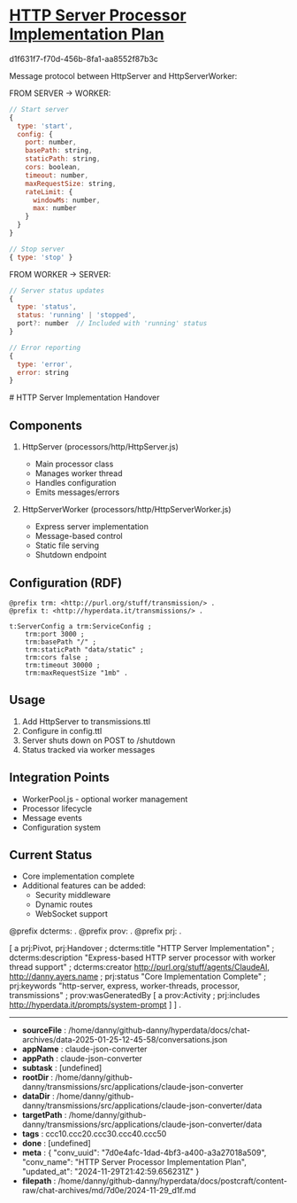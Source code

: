 # [HTTP Server Processor Implementation Plan](https://claude.ai/chat/7d0e4afc-1dad-4bf3-a400-a3a27018a509)

d1f631f7-f70d-456b-8fa1-aa8552f87b3c

 Message protocol between HttpServer and HttpServerWorker:

FROM SERVER -> WORKER:
```javascript
// Start server
{ 
  type: 'start',
  config: {
    port: number,
    basePath: string,
    staticPath: string,
    cors: boolean,
    timeout: number,
    maxRequestSize: string,
    rateLimit: {
      windowMs: number,
      max: number
    }
  }
}

// Stop server
{ type: 'stop' }
```

FROM WORKER -> SERVER:
```javascript
// Server status updates
{
  type: 'status',
  status: 'running' | 'stopped',
  port?: number  // Included with 'running' status
}

// Error reporting
{
  type: 'error', 
  error: string
}
```

<antArtifact identifier="handover" type="text/markdown" title="HTTP Server Implementation Handover">
# HTTP Server Implementation Handover

## Components
1. HttpServer (processors/http/HttpServer.js)
   - Main processor class
   - Manages worker thread
   - Handles configuration
   - Emits messages/errors

2. HttpServerWorker (processors/http/HttpServerWorker.js)  
   - Express server implementation
   - Message-based control
   - Static file serving
   - Shutdown endpoint

## Configuration (RDF)
```turtle
@prefix trm: <http://purl.org/stuff/transmission/> .
@prefix t: <http://hyperdata.it/transmissions/> .

t:ServerConfig a trm:ServiceConfig ;
    trm:port 3000 ;
    trm:basePath "/" ;
    trm:staticPath "data/static" ;
    trm:cors false ;
    trm:timeout 30000 ;
    trm:maxRequestSize "1mb" .
```

## Usage
1. Add HttpServer to transmissions.ttl
2. Configure in config.ttl
3. Server shuts down on POST to /shutdown
4. Status tracked via worker messages

## Integration Points
- WorkerPool.js - optional worker management
- Processor lifecycle
- Message events
- Configuration system

## Current Status
- Core implementation complete
- Additional features can be added:
  - Security middleware
  - Dynamic routes
  - WebSocket support
</antArtifact>

<antArtifact identifier="rdf-summary" type="application/vnd.ant.code" language="turtle" title="RDF Summary">
@prefix dcterms: <http://purl.org/dc/terms/> .
@prefix prov: <http://www.w3.org/ns/prov#> .
@prefix prj: <http://purl.org/stuff/project/> .

[
    a prj:Pivot, prj:Handover ;
    dcterms:title "HTTP Server Implementation" ;
    dcterms:description "Express-based HTTP server processor with worker thread support" ;
    dcterms:creator <http://purl.org/stuff/agents/ClaudeAI>, <http://danny.ayers.name> ;
    prj:status "Core Implementation Complete" ;
    prj:keywords "http-server, express, worker-threads, processor, transmissions" ;
    prov:wasGeneratedBy [
      a prov:Activity ;
      prj:includes <http://hyperdata.it/prompts/system-prompt>
    ]
] .
</antArtifact>

---

* **sourceFile** : /home/danny/github-danny/hyperdata/docs/chat-archives/data-2025-01-25-12-45-58/conversations.json
* **appName** : claude-json-converter
* **appPath** : claude-json-converter
* **subtask** : [undefined]
* **rootDir** : /home/danny/github-danny/transmissions/src/applications/claude-json-converter
* **dataDir** : /home/danny/github-danny/transmissions/src/applications/claude-json-converter/data
* **targetPath** : /home/danny/github-danny/transmissions/src/applications/claude-json-converter/data
* **tags** : ccc10.ccc20.ccc30.ccc40.ccc50
* **done** : [undefined]
* **meta** : {
  "conv_uuid": "7d0e4afc-1dad-4bf3-a400-a3a27018a509",
  "conv_name": "HTTP Server Processor Implementation Plan",
  "updated_at": "2024-11-29T21:42:59.656231Z"
}
* **filepath** : /home/danny/github-danny/hyperdata/docs/postcraft/content-raw/chat-archives/md/7d0e/2024-11-29_d1f.md